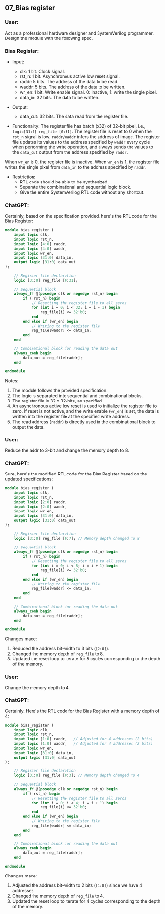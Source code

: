 ## 07_Bias register
### User:
Act as a professional hardware designer and SystemVerilog programmer. Design the module with the following spec.

### Bias Register:

- Input:
  - clk: 1 bit. Clock signal.
  - rst_n: 1 bit. Asynchronous active low reset signal.
  - raddr: 5 bits. The address of the data to be read.
  - waddr: 5 bits. The address of the data to be written.
  - wr_en: 1 bit. Write enable signal. 0: inactive, 1: write the single pixel.
  - data_in: 32 bits. The data to be written.

- Output:
  - data_out: 32 bits. The data read from the register file.

- Functionality:
The register file has batch (x32) of 32-bit pixel, i.e., `logic[31:0] reg_file [0:31]`. The register file is reset to 0 when the `rst_n` signal is low.
`raddr/waddr` infers the address of image. The register file updates its values to the address specified by `waddr` every cycle when performing the write operation, and always sends the values to the `data_out` output from the address specified by `raddr`.

When `wr_en` is 0, the register file is inactive.
When `wr_en` is 1, the register file writes the single pixel from `data_in` to the address specified by `raddr`.

- Restriction:
  - RTL code should be able to be synthesized.
  - Separate the combinational and sequential logic block. 
  - Give the entire SystemVerilog RTL code without any shortcut.

### ChatGPT:
Certainly, based on the specification provided, here's the RTL code for the Bias Register:

```systemverilog
module bias_register (
    input logic clk,
    input logic rst_n,
    input logic [4:0] raddr,
    input logic [4:0] waddr,
    input logic wr_en,
    input logic [31:0] data_in,
    output logic [31:0] data_out
);

    // Register file declaration
    logic [31:0] reg_file [0:31];

    // Sequential block
    always_ff @(posedge clk or negedge rst_n) begin
        if (!rst_n) begin
            // Resetting the register file to all zeros
            for (int i = 0; i < 32; i = i + 1) begin
                reg_file[i] <= 32'b0;
            end
        end else if (wr_en) begin
            // Writing to the register file
            reg_file[waddr] <= data_in;
        end
    end

    // Combinational block for reading the data out
    always_comb begin
        data_out = reg_file[raddr];
    end

endmodule
```

Notes:
1. The module follows the provided specification.
2. The logic is separated into sequential and combinational blocks.
3. The register file is 32 x 32-bits, as specified.
4. An asynchronous active low reset is used to initialize the register file to zero. If reset is not active, and the write enable (`wr_en`) is set, the data is written into the register file at the specified write address.
5. The read address (`raddr`) is directly used in the combinational block to output the data.

### User:
Reduce the addr to 3-bit and change the memory depth to 8.

### ChatGPT:
Sure, here's the modified RTL code for the Bias Register based on the updated specifications:

```systemverilog
module bias_register (
    input logic clk,
    input logic rst_n,
    input logic [2:0] raddr,
    input logic [2:0] waddr,
    input logic wr_en,
    input logic [31:0] data_in,
    output logic [31:0] data_out
);

    // Register file declaration
    logic [31:0] reg_file [0:7]; // Memory depth changed to 8

    // Sequential block
    always_ff @(posedge clk or negedge rst_n) begin
        if (!rst_n) begin
            // Resetting the register file to all zeros
            for (int i = 0; i < 8; i = i + 1) begin
                reg_file[i] <= 32'b0;
            end
        end else if (wr_en) begin
            // Writing to the register file
            reg_file[waddr] <= data_in;
        end
    end

    // Combinational block for reading the data out
    always_comb begin
        data_out = reg_file[raddr];
    end

endmodule
```

Changes made:
1. Reduced the address bit-width to 3 bits (`[2:0]`).
2. Changed the memory depth of `reg_file` to 8.
3. Updated the reset loop to iterate for 8 cycles corresponding to the depth of the memory.

### User:
Change the memory depth to 4.

### ChatGPT:
Certainly. Here's the RTL code for the Bias Register with a memory depth of 4:

```systemverilog
module bias_register (
    input logic clk,
    input logic rst_n,
    input logic [1:0] raddr,   // Adjusted for 4 addresses (2 bits)
    input logic [1:0] waddr,   // Adjusted for 4 addresses (2 bits)
    input logic wr_en,
    input logic [31:0] data_in,
    output logic [31:0] data_out
);

    // Register file declaration
    logic [31:0] reg_file [0:3]; // Memory depth changed to 4

    // Sequential block
    always_ff @(posedge clk or negedge rst_n) begin
        if (!rst_n) begin
            // Resetting the register file to all zeros
            for (int i = 0; i < 4; i = i + 1) begin
                reg_file[i] <= 32'b0;
            end
        end else if (wr_en) begin
            // Writing to the register file
            reg_file[waddr] <= data_in;
        end
    end

    // Combinational block for reading the data out
    always_comb begin
        data_out = reg_file[raddr];
    end

endmodule
```

Changes made:
1. Adjusted the address bit-width to 2 bits (`[1:0]`) since we have 4 addresses.
2. Changed the memory depth of `reg_file` to 4.
3. Updated the reset loop to iterate for 4 cycles corresponding to the depth of the memory.
